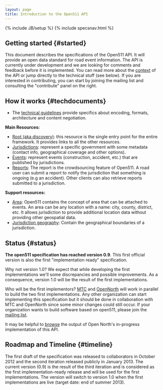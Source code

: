 ```yaml
---
layout: page
title: Introduction to the Open511 API
---
```

{% include JB/setup %}
{% include specsnav.html %}


## Getting started {#started}

This document describes the specifications of the Open511 API. It will provide an open data standard for road event information. The API is currently under development and we are looking for comments and feedback before it is implemented. You can read more about the [context](context.html) of the API or jump directly to the technical stuff (see below). If you are interested in contributing, you can start by joining the mailing list and consulting the "contribute" panel on the right.


## How it works {#techdocuments}

* The [technical guidelines](guidelines.html) provide specifics about encoding, formats, architecture and content negotiation.

**Main Resources:**

* [Root (aka discovery)](root.html): this resource is the single entry point for the entire framework. It provides links to all the other resources.   
* [Jurisdictions](jurisdiction.html): represent a specific government with some metadata (contact info, geographical coverage and other options). 
* [Events](event.html): represent events (construction, accident, etc.) that are published by jurisdictions. 
* [Reports](report.html): The report is the crowdsourcing feature of Open511. A road user can submit a report to notify the jurisdiction that something is ongoing (e.g an accident). Other clients can also retrieve reports submitted to a jurisdiction.

**Support resources:**
* [Area](area.html): Open511 contains the concept of area that can be attached to events. An area can be any location with a name: city, county, district, etc. It allows jurisdiction to provide additional location data without providing other geospatial data.
* [Jurisdiction geography](jurisdictiongeo.html): Contain the geographical boundaries of a jurisdiction.

## Status {#status}

**The open511 specification has reached version 0.9**. This first official version is also the first "implementation ready" specification. 

Why not version 1.0? We expect that while developing the first implementations we'll some discrepancies and possible improvements. As a consequence, version 1.0 will be the result of the first implementations.

Who will be the first implementors? [MTC](http://511.org/) and [OpenNorth](https://github.com/opennorth/open511) will work in parallel to build the two first implementations. Any other organization can start implementing this specification but it should be done in collaboration with MTC and OpenNorth since some minor changes could still occur. If your organization wants to build software based on open511, please join the [mailing list](https://groups.google.com/forum/?fromgroups#!forum/open511).

It may be helpful to [browse](http://demo.open511.org/) the output of Open North's in-progress implementation of this API.

## Roadmap and Timeline {#timeline}

The first draft of the specification was released to collaborators in October 2012 and the second iteration released publicly in January 2013. The current version (0.9) is the result of the third iteration and is considered as the first implementation-ready release and will be used for the first implementations. The version will switch to version 1.0 when the first implementations are live (target date: end of summer 2013).

